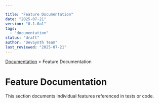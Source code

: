 ```yaml
---

title: "Feature Documentation"
date: "2025-07-21"
version: "0.1.0a1"
tags:
  - "documentation"
status: "draft"
author: "DevSynth Team"
last_reviewed: "2025-07-21"
---
```

<div class="breadcrumbs">
<a href="../index.md">Documentation</a> &gt; Feature Documentation
</div>

# Feature Documentation

This section documents individual features referenced in tests or code.
